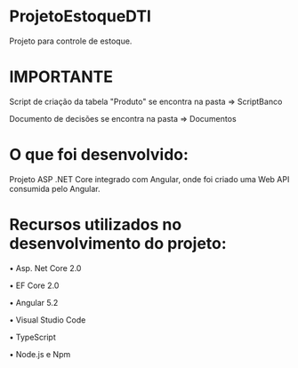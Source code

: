 # ProjetoEstoqueDTI
Projeto para controle de estoque.

# IMPORTANTE

Script de criação da tabela "Produto" se encontra na pasta => ScriptBanco

Documento de decisões se encontra na pasta => Documentos

# O que foi desenvolvido:

Projeto ASP .NET Core integrado com Angular, onde foi criado uma Web API consumida pelo Angular.

# Recursos utilizados no desenvolvimento do projeto:

  •	Asp. Net Core 2.0

  •	EF Core 2.0

  •	Angular 5.2

  •	Visual Studio Code

  •	TypeScript

  •	Node.js e Npm
